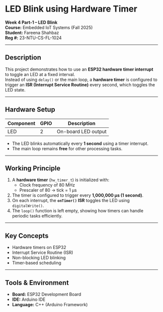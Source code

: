 # LED Blink using Hardware Timer  
**Week 4 Part-1 – LED Blink**  
**Course:** Embedded IoT Systems (Fall 2025)  
**Student:** Fareena Shahbaz  
**Reg #:** 23-NTU-CS-FL-1024  

---

##  Description
This project demonstrates how to use an **ESP32 hardware timer interrupt** to toggle an LED at a fixed interval.  
Instead of using `delay()` or the main loop, a **hardware timer** is configured to trigger an **ISR (Interrupt Service Routine)** every second, which toggles the LED state.

---

##  Hardware Setup

| Component | GPIO | Description      |
|------------|------|------------------|
| LED        | 2    | On-board LED output |

- The LED blinks automatically every **1 second** using a timer interrupt.  
- The main loop remains **free** for other processing tasks.

---

## Working Principle
1. A **hardware timer** (`hw_timer_t`) is initialized with:
   - Clock frequency of 80 MHz  
   - Prescaler of 80 → tick = 1 µs  
2. The timer is configured to trigger every **1,000,000 µs (1 second)**.  
3. On each interrupt, the **`onTimer()` ISR** toggles the LED using `digitalWrite()`.  
4. The `loop()` function is left empty, showing how timers can handle periodic tasks efficiently.

---

## Key Concepts
- Hardware timers on ESP32  
- Interrupt Service Routine (ISR)  
- Non-blocking LED blinking  
- Timer-based scheduling

---

## Tools & Environment
- **Board:** ESP32 Development Board  
- **IDE:** Arduino IDE  
- **Language:** C++ (Arduino Framework)
